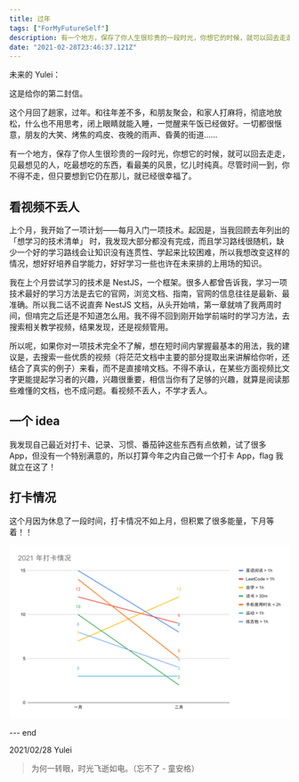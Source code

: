 ```yaml
---
title: 过年
tags: ["ForMyFutureSelf"]
description: 有一个地方，保存了你人生很珍贵的一段时光，你想它的时候，就可以回去走走，见最想见的人，吃最想吃的东西，看最美的风景，忆儿时纯真。尽管时间一到，你不得不走，但只要想到它仍在那儿，就已经很幸福了...
date: "2021-02-28T23:46:37.121Z"
---
```


未来的 Yulei：

这是给你的第二封信。

这个月回了趟家，过年。和往年差不多，和朋友聚会，和家人打麻将，彻底地放松，什么也不用思考，闭上眼睛就能入睡，一觉醒来午饭已经做好。一切都很惬意，朋友的大笑、烤焦的鸡皮、夜晚的雨声、昏黄的街道……

有一个地方，保存了你人生很珍贵的一段时光，你想它的时候，就可以回去走走，见最想见的人，吃最想吃的东西，看最美的风景，忆儿时纯真。尽管时间一到，你不得不走，但只要想到它仍在那儿，就已经很幸福了。

## 看视频不丢人

上个月，我开始了一项计划——每月入门一项技术。起因是，当我回顾去年列出的「想学习的技术清单」 时，我发现大部分都没有完成，而且学习路线很随机，缺少一个好的学习路线会让知识没有连贯性、学起来比较困难，所以我想改变这样的情况，想好好培养自学能力，好好学习一些也许在未来排的上用场的知识。

我在上个月尝试学习的技术是 NestJS，一个框架。很多人都曾告诉我，学习一项技术最好的学习方法是去它的官网，浏览文档、指南，官网的信息往往是最新、最准确。所以我二话不说直奔 NestJS 文档，从头开始啃，第一章就啃了我两周时间，但啃完之后还是不知道怎么用。我不得不回到刚开始学前端时的学习方法，去搜索相关教学视频，结果发现，还是视频管用。

所以呢，如果你对一项技术完全不了解，想在短时间内掌握最基本的用法，我的建议是，去搜索一些优质的视频（将茫茫文档中主要的部分提取出来讲解给你听，还结合了真实的例子）来看，而不是直接啃文档。不得不承认，在某些方面视频比文字更能提起学习者的兴趣，兴趣很重要，相信当你有了足够的兴趣，就算是阅读那些难懂的文档，也不成问题。看视频不丢人，不学才丢人。

## 一个 idea

我发现自己最近对打卡、记录、习惯、番茄钟这些东西有点依赖，试了很多 App，但没有一个特别满意的，所以打算今年之内自己做一个打卡 App，flag 我就立在这了！

## 打卡情况

这个月因为休息了一段时间，打卡情况不如上月，但积累了很多能量，下月等着！！

![2021-02-打卡情况](./2021-02-打卡情况.svg)

--- end

2021/02/28
Yulei


> 为何一转眼，时光飞逝如电。（忘不了 - 童安格）

